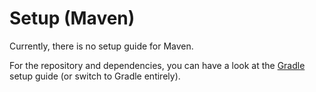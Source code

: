 # Setup (Maven)

Currently, there is no setup guide for Maven.

For the repository and dependencies, you can have a look at the [Gradle](setup_gradle.md) setup guide (or switch to Gradle entirely).
